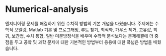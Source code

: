 # Numerical-analysis

엔지니어링 문제를 해결하기 위한 수치적 방법의 기본 개념을 다웠습니다. 주제에는 수학적 모델링, Matlab 기본 및 프로그래밍, 루트 찾기, 최적화, 가우스 제거, 고유값, 회귀, 보간법, 수치 통합, 일반 미분방정식을 배우며 수학적 분석보다는 문제해결에 더 중점을 두고 공학 및 과학 문제에 대한 기본적인 방법부터 응용에 대한 폭넓은 방법을 배웠습니다.

